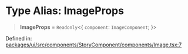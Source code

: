 # Type Alias: ImageProps

> **ImageProps** = `Readonly`\<\{ `component`: `ImageComponent`; \}\>

Defined in: [packages/ui/src/components/StoryComponent/components/Image.tsx:7](https://github.com/laruss/react-text-game/blob/4915125f9c22f1259a088eb59b920654db3f32d0/packages/ui/src/components/StoryComponent/components/Image.tsx#L7)
